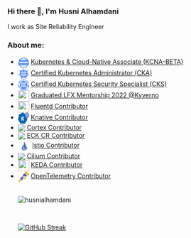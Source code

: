 ### Hi there 👋, I'm Husni Alhamdani

I work as Site Reliability Engineer


<h3 align="left">About me:</h3>
<ul align="left">
  <li><img align="center" src="https://github.com/cncf/artwork/blob/4f0c841c4c8ca2a2d6159b9cac41e26a4c36b007/other/kcna/color/kubernetes-kcna-color.png" height="25" width="25"/>
  <span align="center"><a href="">Kubernetes & Cloud-Native Associate (KCNA-BETA)</a></span></li>
  <li><img align="center" src="https://github.com/cncf/artwork/blob/4f0c841c4c8ca2a2d6159b9cac41e26a4c36b007/other/cka/color/kubernetes-cka-color.png" height="25" width="25"/>
  <span align="center"><a href="">Certified Kubernetes Administrator (CKA)</a></span></li>
  <li><img align="center" src="https://github.com/cncf/artwork/blob/4f0c841c4c8ca2a2d6159b9cac41e26a4c36b007/other/kss/color/kubernetes-security-specialist-color.png" height="25" width="25"/>
  <span align="center"><a href="">Certified Kubernetes Security Specialist (CKS)</a></span></li>
  <li><img align="center" src="https://github.com/kyverno/artwork/blob/main/Kyverno.svg" height="25" width="25"/>
  <span align="center"><a href="https://lfx.linuxfoundation.org/tools/mentorship/">Graduated LFX Mentorship 2022 @Kyverno</a></span></li>
  <li><img align="center" src="https://github.com/fluent/fluentd-docs-gitbook/blob/53020426cdcfcb5a5f722031838ee1cb95b5a7a2/images/logo/Fluentd_icon.svg" height="25" width="25"/>
  <span align="center"><a href="https://github.com/fluent">Fluentd Contributor</a></span></li>
  <li><img align="center" src="https://github.com/knative/community/blob/main/icons/logo.svg" height="25" width="25"/>
  <span align="center"><a href="https://github.com/knative">Knative Contributor</a></span></li>
  <li><img align="center" src="https://github.com/cortexproject/cortex/blob/master/images/logo.png" width="25"/>
  <span align="center"><a href="https://github.com/cortexproject">Cortex Contributor</a></span></li>
  <li><img align="center" src="https://cdn.iconscout.com/icon/free/png-256/free-elasticsearch-226094.png" width="25"/>
  <span align="center"><a href="https://github.com/xco-sk/eck-custom-resources">ECK CR Contributor</a></span></li>
  <li><img align="center" src="https://github.com/cncf/artwork/blob/4f0c841c4c8ca2a2d6159b9cac41e26a4c36b007/projects/istio/icon/color/istio-icon-color.png" width="28"/>
  <span align="center"><a href="https://github.com/istio">Istio Contributor</a></span></li> 
  <li><img align="center" src="https://avatars.githubusercontent.com/u/21054566?s=280&v=4" width="25"/>
  <span align="center"><a href="https://github.com/cilium">Cilium Contributor</a></span></li> 
  <li><img align="center" src="https://keda.sh/img/logos/keda-icon-color.png" height="25" width="25"/>
  <span align="center"><a href="https://github.com/kedacore">KEDA Contributor</a></span></li>
  <li><img align="center" src="https://github.com/cncf/artwork/blob/4f0c841c4c8ca2a2d6159b9cac41e26a4c36b007/projects/opentelemetry/icon/color/opentelemetry-icon-color.png" height="25" width="25"/>
  <span align="center"><a href="https://github.com/kedacore">OpenTelemetry Contributor</a></span></li>
<br/>

<p align="left"> <img src="https://komarev.com/ghpvc/?username=husnialhamdani&label=Profile%20views&color=0e75b6&style=flat" alt="husnialhamdani" /> </p>
<br/>

[![GitHub Streak](https://streak-stats.demolab.com?user=husnialhamdani&theme=vue&mode=weekly)](https://git.io/streak-stats)
<!--
**husnialhamdani/husnialhamdani** is a ✨ _special_ ✨ repository because its `README.md` (this file) appears on your GitHub profile.

Here are some ideas to get you started:

- 🔭 I’m currently working on ...
- 🌱 I’m currently learning ...
- 👯 I’m looking to collaborate on ...
- 🤔 I’m looking for help with ...
- 💬 Ask me about ...
- 📫 How to reach me: ...
- 😄 Pronouns: ...
- ⚡ Fun fact: ...
-->
